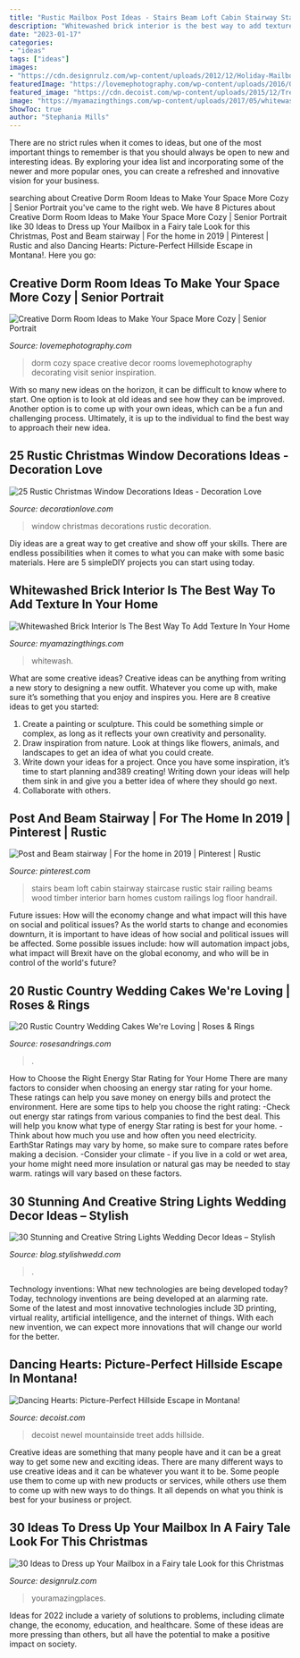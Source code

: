 ```yaml
---
title: "Rustic Mailbox Post Ideas - Stairs Beam Loft Cabin Stairway Staircase Rustic Stair Railing Beams Wood Timber Interior Barn Homes Custom Railings Log Floor Handrail"
description: "Whitewashed brick interior is the best way to add texture in your home"
date: "2023-01-17"
categories:
- "ideas"
tags: ["ideas"]
images:
- "https://cdn.designrulz.com/wp-content/uploads/2012/12/Holiday-Mailbox-CHRISTMAS-015.jpg"
featuredImage: "https://lovemephotography.com/wp-content/uploads/2016/09/Chapter-12-Dorm-Room-Ideas-01.jpg"
featured_image: "https://cdn.decoist.com/wp-content/uploads/2015/12/Treet-trunk-turned-into-a-newel-post-adds-to-the-rustic-character-of-the-staircase.jpg"
image: "https://myamazingthings.com/wp-content/uploads/2017/05/whitewash-brick-wall-interior-7.jpg"
ShowToc: true
author: "Stephania Mills"
---
```



There are no strict rules when it comes to ideas, but one of the most important things to remember is that you should always be open to new and interesting ideas. By exploring your idea list and incorporating some of the newer and more popular ones, you can create a refreshed and innovative vision for your business.

	

		
searching about Creative Dorm Room Ideas to Make Your Space More Cozy | Senior Portrait you've came to the right web. We have 8 Pictures about Creative Dorm Room Ideas to Make Your Space More Cozy | Senior Portrait like 30 Ideas to Dress up Your Mailbox in a Fairy tale Look for this Christmas, Post and Beam stairway | For the home in 2019 | Pinterest | Rustic and also Dancing Hearts: Picture-Perfect Hillside Escape in Montana!. Here you go:
		
    
## Creative Dorm Room Ideas To Make Your Space More Cozy | Senior Portrait

<img loading=lazy src="https://lovemephotography.com/wp-content/uploads/2016/09/Chapter-12-Dorm-Room-Ideas-01.jpg" onerror="this.onerror=null;this.src='https://tse1.mm.bing.net/th?id=OIP.si95z-AmW-LC7xcO99CobAHaL2&amp;pid=15.1';" alt="Creative Dorm Room Ideas to Make Your Space More Cozy | Senior Portrait">

_Source: lovemephotography.com_

>dorm cozy space creative decor rooms lovemephotography decorating visit senior inspiration. 

	

With so many new ideas on the horizon, it can be difficult to know where to start. One option is to look at old ideas and see how they can be improved. Another option is to come up with your own ideas, which can be a fun and challenging process. Ultimately, it is up to the individual to find the best way to approach their new idea.

    
## 25 Rustic Christmas Window Decorations Ideas - Decoration Love

<img loading=lazy src="http://www.decorationlove.com/wp-content/uploads/2016/11/Rustic-Christmas-Decorations-Window.jpg" onerror="this.onerror=null;this.src='https://tse4.mm.bing.net/th?id=OIP.1Jzwi_Mtvm7_ytDQ8COQVwHaLG&amp;pid=15.1';" alt="25 Rustic Christmas Window Decorations Ideas - Decoration Love">

_Source: decorationlove.com_

>window christmas decorations rustic decoration. 

	

Diy ideas are a great way to get creative and show off your skills. There are endless possibilities when it comes to what you can make with some basic materials. Here are 5 simpleDIY projects you can start using today.

    
## Whitewashed Brick Interior Is The Best Way To Add Texture In Your Home

<img loading=lazy src="https://myamazingthings.com/wp-content/uploads/2017/05/whitewash-brick-wall-interior-7.jpg" onerror="this.onerror=null;this.src='https://tse4.mm.bing.net/th?id=OIP.-8Zjwwaucg8VdfJ4EKjiJwHaLH&amp;pid=15.1';" alt="Whitewashed Brick Interior Is The Best Way To Add Texture In Your Home">

_Source: myamazingthings.com_

>whitewash. 

	

What are some creative ideas?
Creative ideas can be anything from writing a new story to designing a new outfit. Whatever you come up with, make sure it’s something that you enjoy and inspires you. Here are 8 creative ideas to get you started: 
1) Create a painting or sculpture. This could be something simple or complex, as long as it reflects your own creativity and personality. 
2) Draw inspiration from nature. Look at things like flowers, animals, and landscapes to get an idea of what you could create. 
3) Write down your ideas for a project. Once you have some inspiration, it’s time to start planning and389 creating! Writing down your ideas will help them sink in and give you a better idea of where they should go next. 
4) Collaborate with others.

    
## Post And Beam Stairway | For The Home In 2019 | Pinterest | Rustic

<img loading=lazy src="https://i.pinimg.com/736x/42/bb/b5/42bbb52ea8583ddcc610f31a16db133f--cabin-loft-cabin-stairs.jpg?b=t" onerror="this.onerror=null;this.src='https://tse3.mm.bing.net/th?id=OIP.KCGT5J9_mwnplVrAOxHYMQHaLH&amp;pid=15.1';" alt="Post and Beam stairway | For the home in 2019 | Pinterest | Rustic">

_Source: pinterest.com_

>stairs beam loft cabin stairway staircase rustic stair railing beams wood timber interior barn homes custom railings log floor handrail. 

	

Future issues: How will the economy change and what impact will this have on social and political issues?
As the world starts to change and economies downturn, it is important to have ideas of how social and political issues will be affected. Some possible issues include: how will automation impact jobs, what impact will Brexit have on the global economy, and who will be in control of the world's future?

    
## 20 Rustic Country Wedding Cakes We&#039;re Loving | Roses &amp; Rings

<img loading=lazy src="http://www.rosesandrings.com/wp-content/uploads/2019/11/Country-rustic-wedding-cake-ideas-9.jpg" onerror="this.onerror=null;this.src='https://tse1.mm.bing.net/th?id=OIP.KJkW0qs2PuaKMLFB7n7U-AHaLZ&amp;pid=15.1';" alt="20 Rustic Country Wedding Cakes We&#039;re Loving | Roses &amp; Rings">

_Source: rosesandrings.com_

>. 

	

How to Choose the Right Energy Star Rating for Your Home
There are many factors to consider when choosing an energy star rating for your home. These ratings can help you save money on energy bills and protect the environment. Here are some tips to help you choose the right rating:
-Check out energy star ratings from various companies to find the best deal. This will help you know what type of energy Star rating is best for your home.
-Think about how much you use and how often you need electricity. EarthStar Ratings may vary by home, so make sure to compare rates before making a decision.
-Consider your climate - if you live in a cold or wet area, your home might need more insulation or natural gas may be needed to stay warm. ratings will vary based on these factors.

    
## 30 Stunning And Creative String Lights Wedding Decor Ideas – Stylish

<img loading=lazy src="https://blog.stylishwedd.com/wp-content/uploads/2017/03/DIY-wedding-backdrop-wedding-ideas-for-Ceremony.jpg" onerror="this.onerror=null;this.src='https://tse1.mm.bing.net/th?id=OIP.GUTzsjzDGtV8Qyte5HokigHaLI&amp;pid=15.1';" alt="30 Stunning and Creative String Lights Wedding Decor Ideas – Stylish">

_Source: blog.stylishwedd.com_

>. 

	

Technology inventions: What new technologies are being developed today?
Today, technology inventions are being developed at an alarming rate. Some of the latest and most innovative technologies include 3D printing, virtual reality, artificial intelligence, and the internet of things. With each new invention, we can expect more innovations that will change our world for the better.

    
## Dancing Hearts: Picture-Perfect Hillside Escape In Montana!

<img loading=lazy src="https://cdn.decoist.com/wp-content/uploads/2015/12/Treet-trunk-turned-into-a-newel-post-adds-to-the-rustic-character-of-the-staircase.jpg" onerror="this.onerror=null;this.src='https://tse3.mm.bing.net/th?id=OIP.Zeizz7WvjOB_LkaDlhwdeAHaLI&amp;pid=15.1';" alt="Dancing Hearts: Picture-Perfect Hillside Escape in Montana!">

_Source: decoist.com_

>decoist newel mountainside treet adds hillside. 

	

Creative ideas are something that many people have and it can be a great way to get some new and exciting ideas. There are many different ways to use creative ideas and it can be whatever you want it to be. Some people use them to come up with new products or services, while others use them to come up with new ways to do things. It all depends on what you think is best for your business or project.

    
## 30 Ideas To Dress Up Your Mailbox In A Fairy Tale Look For This Christmas

<img loading=lazy src="https://cdn.designrulz.com/wp-content/uploads/2012/12/Holiday-Mailbox-CHRISTMAS-015.jpg" onerror="this.onerror=null;this.src='https://tse4.mm.bing.net/th?id=OIP.H-lbU3Xl5EWlMJeQCT7QRQHaLE&amp;pid=15.1';" alt="30 Ideas to Dress up Your Mailbox in a Fairy tale Look for this Christmas">

_Source: designrulz.com_

>youramazingplaces. 

	

Ideas for 2022 include a variety of solutions to problems, including climate change, the economy, education, and healthcare. Some of these ideas are more pressing than others, but all have the potential to make a positive impact on society.

